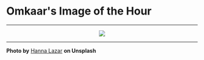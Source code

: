 # Omkaar's Image of the Hour

---

<div align="center">

<a href="https://unsplash.com/photos/a-close-up-photograph-of-a-blue-eye-dbdQa2w61AQ">
  <img src="https://images.unsplash.com/photo-1748357657816-cc98c9c1d552?crop=entropy&cs=tinysrgb&fit=max&fm=jpg&ixid=M3w3NjA2Nzh8MHwxfHJhbmRvbXx8fHx8fHx8fDE3NTExNDQ0MDB8&ixlib=rb-4.1.0&q=80&w=1080" style="max-width:100%; height:auto;">
</a>



</div>

---

**Photo by** [Hanna Lazar](https://unsplash.com/@potokvarte) **on Unsplash**
